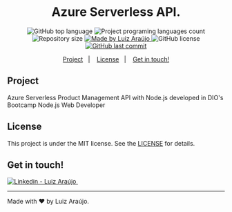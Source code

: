 <h1 align="center">
	Azure Serverless API.
</h1>

<p align="center">
  <img alt="GitHub top language" src="https://img.shields.io/github/languages/top/luiz-araujo/azure-serverless-api.svg?color=34cb79">

  <img alt="Project programing languages count" src="https://img.shields.io/github/languages/count/luiz-araujo/azure-serverless-api?color=34cb79">
  
  <img alt="Repository size" src="https://img.shields.io/github/repo-size/luiz-araujo/azure-serverless-api?color=34cb79">
  
  <a href="https://www.linkedin.com/in/luiz-araujojr/">
    <img alt="Made by Luiz Araújo" src="https://img.shields.io/badge/made%20by-Luiz Araújo-%20?color=34cb79">
  </a>

  <img alt="GitHub license" src="https://img.shields.io/github/license/luiz-araujo/azure-serverless-api?color=34cb79">

  <a href="https://github.com/luiz-araujo/azure-serverless-api/commits/master">
    <img alt="GitHub last commit" src="https://img.shields.io/github/last-commit/luiz-araujo/azure-serverless-api.svg?color=34cb79">
  </a>
</p>

<p align="center">
  <a href="#project">Project</a>&nbsp;&nbsp;&nbsp;|&nbsp;&nbsp;&nbsp;
  <a href="#license">License</a>&nbsp;&nbsp;&nbsp;|&nbsp;&nbsp;&nbsp;
  <a href="#get-in-touch">Get in touch!</a>
</p>

## Project

Azure Serverless Product Management API with Node.js developed in DIO's Bootcamp Node.js Web Developer

## License

This project is under the MIT license. See the [LICENSE](https://github.com/luiz-araujo/azure-serverless-api/blob/master/LICENSE) for details.

## Get in touch!

<a href="https://www.linkedin.com/in/luiz-araujojr/" target="_blank" >
  <img alt="Linkedin - Luiz Araújo" src="https://img.shields.io/badge/Linkedin--%23F8952D?style=social&logo=linkedin">
</a>&nbsp;&nbsp;&nbsp;

---

Made with ❤️ by Luiz Araújo.
